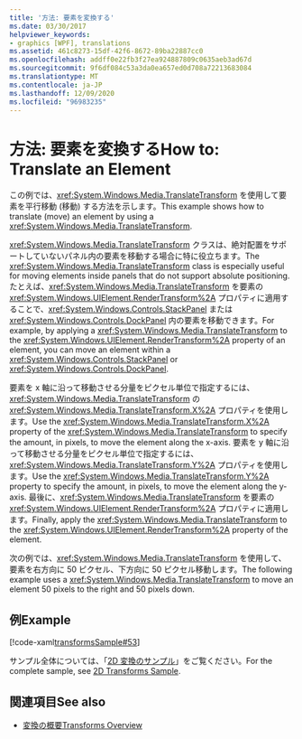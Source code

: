 ```yaml
---
title: '方法: 要素を変換する'
ms.date: 03/30/2017
helpviewer_keywords:
- graphics [WPF], translations
ms.assetid: 461c8273-15df-42f6-8672-89ba22887cc0
ms.openlocfilehash: addff0e22fb3f27ea924887809c0635aeb3ad67d
ms.sourcegitcommit: 9f6df084c53a3da0ea657ed0d708a72213683084
ms.translationtype: MT
ms.contentlocale: ja-JP
ms.lasthandoff: 12/09/2020
ms.locfileid: "96983235"
---
```

# <a name="how-to-translate-an-element"></a><span data-ttu-id="59992-102">方法: 要素を変換する</span><span class="sxs-lookup"><span data-stu-id="59992-102">How to: Translate an Element</span></span>
<span data-ttu-id="59992-103">この例では、<xref:System.Windows.Media.TranslateTransform> を使用して要素を平行移動 (移動) する方法を示します。</span><span class="sxs-lookup"><span data-stu-id="59992-103">This example shows how to translate (move) an element by using a <xref:System.Windows.Media.TranslateTransform>.</span></span>  
  
 <span data-ttu-id="59992-104"><xref:System.Windows.Media.TranslateTransform> クラスは、絶対配置をサポートしていないパネル内の要素を移動する場合に特に役立ちます。</span><span class="sxs-lookup"><span data-stu-id="59992-104">The <xref:System.Windows.Media.TranslateTransform> class is especially useful for moving elements inside panels that do not support absolute positioning.</span></span> <span data-ttu-id="59992-105">たとえば、<xref:System.Windows.Media.TranslateTransform> を要素の <xref:System.Windows.UIElement.RenderTransform%2A> プロパティに適用することで、<xref:System.Windows.Controls.StackPanel> または <xref:System.Windows.Controls.DockPanel> 内の要素を移動できます。</span><span class="sxs-lookup"><span data-stu-id="59992-105">For example, by applying a <xref:System.Windows.Media.TranslateTransform> to the <xref:System.Windows.UIElement.RenderTransform%2A> property of an element, you can move an element within a <xref:System.Windows.Controls.StackPanel> or <xref:System.Windows.Controls.DockPanel>.</span></span>  
  
 <span data-ttu-id="59992-106">要素を x 軸に沿って移動させる分量をピクセル単位で指定するには、<xref:System.Windows.Media.TranslateTransform> の <xref:System.Windows.Media.TranslateTransform.X%2A> プロパティを使用します。</span><span class="sxs-lookup"><span data-stu-id="59992-106">Use the <xref:System.Windows.Media.TranslateTransform.X%2A> property of the <xref:System.Windows.Media.TranslateTransform> to specify the amount, in pixels, to move the element along the x-axis.</span></span> <span data-ttu-id="59992-107">要素を y 軸に沿って移動させる分量をピクセル単位で指定するには、<xref:System.Windows.Media.TranslateTransform.Y%2A> プロパティを使用します。</span><span class="sxs-lookup"><span data-stu-id="59992-107">Use the <xref:System.Windows.Media.TranslateTransform.Y%2A> property to specify the amount, in pixels, to move the element along the y-axis.</span></span> <span data-ttu-id="59992-108">最後に、<xref:System.Windows.Media.TranslateTransform> を要素の <xref:System.Windows.UIElement.RenderTransform%2A> プロパティに適用します。</span><span class="sxs-lookup"><span data-stu-id="59992-108">Finally, apply the <xref:System.Windows.Media.TranslateTransform> to the <xref:System.Windows.UIElement.RenderTransform%2A> property of the element.</span></span>  
  
 <span data-ttu-id="59992-109">次の例では、<xref:System.Windows.Media.TranslateTransform> を使用して、要素を右方向に 50 ピクセル、下方向に 50 ピクセル移動します。</span><span class="sxs-lookup"><span data-stu-id="59992-109">The following example uses a <xref:System.Windows.Media.TranslateTransform> to move an element 50 pixels to the right and 50 pixels down.</span></span>  
  
## <a name="example"></a><span data-ttu-id="59992-110">例</span><span class="sxs-lookup"><span data-stu-id="59992-110">Example</span></span>  
 [!code-xaml[transformsSample#53](~/samples/snippets/csharp/VS_Snippets_Wpf/transformsSample/CS/TranslateTransformExample.xaml#53)]  
  
 <span data-ttu-id="59992-111">サンプル全体については、「[2D 変換のサンプル](https://github.com/Microsoft/WPF-Samples/tree/master/Graphics/2DTransforms)」をご覧ください。</span><span class="sxs-lookup"><span data-stu-id="59992-111">For the complete sample, see [2D Transforms Sample](https://github.com/Microsoft/WPF-Samples/tree/master/Graphics/2DTransforms).</span></span>  
  
## <a name="see-also"></a><span data-ttu-id="59992-112">関連項目</span><span class="sxs-lookup"><span data-stu-id="59992-112">See also</span></span>

- [<span data-ttu-id="59992-113">変換の概要</span><span class="sxs-lookup"><span data-stu-id="59992-113">Transforms Overview</span></span>](transforms-overview.md)
